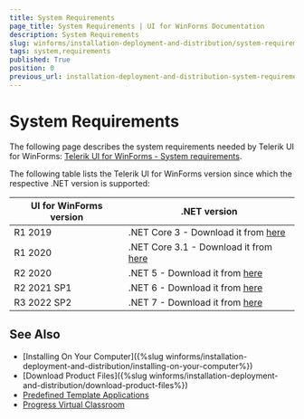 ```yaml
---
title: System Requirements
page_title: System Requirements | UI for WinForms Documentation
description: System Requirements
slug: winforms/installation-deployment-and-distribution/system-requirements
tags: system,requirements
published: True
position: 0
previous_url: installation-deployment-and-distribution-system-requirements
---
```


# System Requirements

The following page describes the system requirements needed by Telerik UI for WinForms: [Telerik UI for WinForms - System requirements](http://www.telerik.com/winforms/tech-sheets/system-requirements).

The following table lists the Telerik UI for WinForms version since which the respective .NET version is supported:

|UI for WinForms version|.NET version|
|----|----|
|R1 2019|.NET Core 3 - Download it from [here](https://dotnet.microsoft.com/download/dotnet-core/3.0)|
|R1 2020|.NET Core 3.1 - Download it from [here](https://dotnet.microsoft.com/download/dotnet-core/3.1)|
|R2 2020|.NET 5 - Download it from [here](https://dotnet.microsoft.com/download/dotnet/5.0)|
|R2 2021 SP1|.NET 6 - Download it from [here](https://dotnet.microsoft.com/download/dotnet/6.0)|
|R3 2022 SP2|.NET 7 - Download it from [here](https://dotnet.microsoft.com/en-us/download/dotnet/7.0)|

## See Also

* [Installing On Your Computer]({%slug winforms/installation-deployment-and-distribution/installing-on-your-computer%})
* [Download Product Files]({%slug winforms/installation-deployment-and-distribution/download-product-files%})
* [Predefined Template Applications](https://www.telerik.com/winforms/winforms-guide)
* [Progress Virtual Classroom](https://www.telerik.com/account/support/virtual-classroom)  
